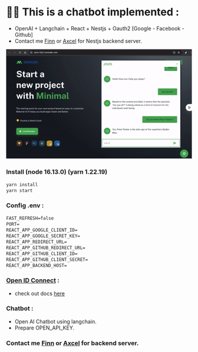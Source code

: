 # 🦜🔗 This is a chatbot implemented :
 - OpenAI + Langchain + React + Nestjs + Oauth2 [Google - Facebook - Github]
 - Contact me [Finn](mailto:chien.170901@gmail.com) or [Axcel](datdinhquoc1310@gmail.com) for Nestjs backend server.

[![Demo Chatbot javis](./public/demo.gif)](https://javis-f3q7.onrender.com/)

### Install (node 16.13.0) (yarn 1.22.19)
    yarn install
    yarn start
### Config .env :
    FAST_REFRESH=false
    PORT=
    REACT_APP_GOOGLE_CLIENT_ID=
    REACT_APP_GOOGLE_SECRET_KEY=
    REACT_APP_REDIRECT_URL=
    REACT_APP_GITHUB_REDIRECT_URL=
    REACT_APP_GITHUB_CLIENT_ID=
    REACT_APP_GITHUB_CLIENT_SECRET=
    REACT_APP_BACKEND_HOST=
    
### [Open ID Connect](https://developers.google.com/identity/openid-connect/openid-connect) :
  - check out docs [here](src/components/authentication/login/LoginForm.tsx#L96)

### Chatbot :
  - Open AI Chatbot using langchain.
  - Prepare OPEN_API_KEY.

### Contact me [Finn](mailto:chien.170901@gmail.com) or [Axcel](datdinhquoc1310@gmail.com) for backend server.
